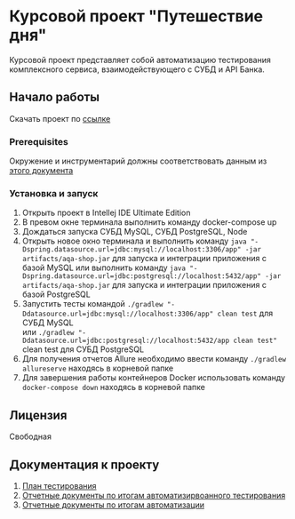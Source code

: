 # Курсовой проект "Путешествие дня"

Курсовой проект представляет собой автоматизацию тестирования комплексного сервиса, взаимодействующего с СУБД и API Банка.

## Начало работы

Скачать проект по [ссылке](https://github.com/aidthebest/coursework1) 

### Prerequisites

Окружение и инструментарий должны соответствовать данным из [этого документа](https://github.com/aidthebest/coursework1/blob/master/docs/Plan.md)

### Установка и запуск

1. Открыть проект в Intellej IDE Ultimate Edition
2. В превом окне терминала выполнить команду docker-compose up
3. Дождаться запуска СУБД MySQL, СУБД PostgreSQL, Node
4. Открыть новое окно терминала и выполнить команду `java "-Dspring.datasource.url=jdbc:mysql://localhost:3306/app" -jar artifacts/aqa-shop.jar` для запуска и интеграции приложения с базой MySQL 
   или выполнить команду `java "-Dspring.datasource.url=jdbc:postgresql://localhost:5432/app" -jar artifacts/aqa-shop.jar` для запуска и интеграции приложения с базой PostgreSQL
5. Запустить тесты командой `./gradlew "-Ddatasource.url=jdbc:mysql://localhost:3306/app" clean test` для СУБД MySQL  
   или `./gradlew "-Ddatasource.url=jdbc:postgresql://localhost:5432/app clean test"` clean test для СУБД PostgreSQL
6. Для получения отчетов Allure необходимо ввести команду `./gradlew allureserve` находясь в корневой папке
7. Для завершения работы контейнеров Docker  использовать команду `docker-compose down` находясь в корневой папке


## Лицензия

Свободная

## Документация к проекту

1. [План тестирования](https://github.com/aidthebest/coursework1/blob/master/docs/Plan.md) 
2. [Отчетные документы по итогам автоматизирвоанного тестирования](https://github.com/aidthebest/coursework1/blob/master/docs/Plan.md)
3. [Отчетные документы по итогам автоматизации](https://github.com/aidthebest/coursework1/blob/master/docs/Plan.md)


